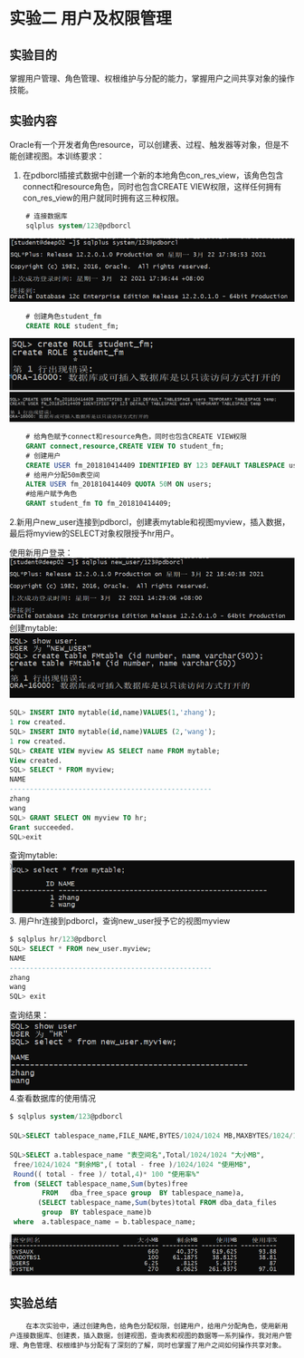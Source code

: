 # 实验二   用户及权限管理

##  实验目的

掌握用户管理、角色管理、权根维护与分配的能力，掌握用户之间共享对象的操作技能。

## 实验内容

Oracle有一个开发者角色resource，可以创建表、过程、触发器等对象，但是不能创建视图。本训练要求：


1.  在pdborcl插接式数据中创建一个新的本地角色con_res_view，该角色包含connect和resource角色，同时也包含CREATE VIEW权限，这样任何拥有con_res_view的用户就同时拥有这三种权限。


```sql
    # 连接数据库
    sqlplus system/123@pdborcl
```

![](./登录.png) 

```sql
    # 创建角色student_fm
    CREATE ROLE student_fm;
```
![](./创建角色.png) 
![](./创建用户.png)
```sql
    # 给角色赋予connect和resource角色，同时也包含CREATE VIEW权限
    GRANT connect,resource,CREATE VIEW TO student_fm;
    # 创建用户
    CREATE USER fm_201810414409 IDENTIFIED BY 123 DEFAULT TABLESPACE users TEMPORARY TABLESPACE temp;
    # 给用户分配50m表空间
    ALTER USER fm_201810414409 QUOTA 50M ON users;
    #给用户赋予角色
    GRANT student_fm TO fm_201810414409;
```

2.新用户new_user连接到pdborcl，创建表mytable和视图myview，插入数据，最后将myview的SELECT对象权限授予hr用户。

使用新用户登录：
![](./新用户登录.png)
创建mytable:
![](./建表.png)
```sql
SQL> INSERT INTO mytable(id,name)VALUES(1,'zhang');
1 row created.
SQL> INSERT INTO mytable(id,name)VALUES (2,'wang');
1 row created.
SQL> CREATE VIEW myview AS SELECT name FROM mytable;
View created.
SQL> SELECT * FROM myview;
NAME
--------------------------------------------------
zhang
wang
SQL> GRANT SELECT ON myview TO hr;
Grant succeeded.
SQL>exit

```
查询mytable:
![](./查询.png)
3. 用户hr连接到pdborcl，查询new_user授予它的视图myview
```sql
$ sqlplus hr/123@pdborcl
SQL> SELECT * FROM new_user.myview;
NAME
--------------------------------------------------
zhang
wang
SQL> exit
```
查询结果：
![](./视图.png)
4.查看数据库的使用情况
```sql
$ sqlplus system/123@pdborcl

SQL>SELECT tablespace_name,FILE_NAME,BYTES/1024/1024 MB,MAXBYTES/1024/1024 MAX_MB,autoextensible FROM dba_data_files  WHERE  tablespace_name='USERS';

SQL>SELECT a.tablespace_name "表空间名",Total/1024/1024 "大小MB",
 free/1024/1024 "剩余MB",( total - free )/1024/1024 "使用MB",
 Round(( total - free )/ total,4)* 100 "使用率%"
 from (SELECT tablespace_name,Sum(bytes)free
        FROM   dba_free_space group  BY tablespace_name)a,
       (SELECT tablespace_name,Sum(bytes)total FROM dba_data_files
        group  BY tablespace_name)b
 where  a.tablespace_name = b.tablespace_name;
```
![](./空间使用.png)
## 实验总结
        在本次实验中，通过创建角色，给角色分配权限，创建用户，给用户分配角色，使用新用户连接数据库、创建表，插入数据，创建视图，查询表和视图的数据等一系列操作，我对用户管理、角色管理、权根维护与分配有了深刻的了解，同时也掌握了用户之间如何操作共享对象。
